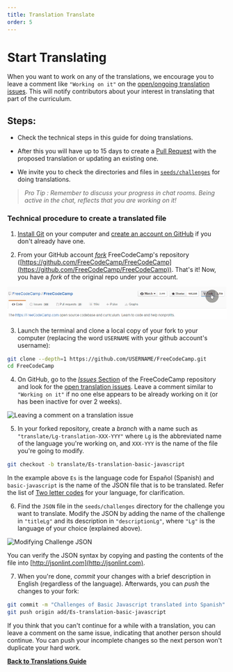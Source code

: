 ```yaml
---
title: Translation Translate
order: 5
---
```

# Start Translating

When you want to work on any of the translations, we encourage you to leave a comment like `"Working on it"` on the [open/ongoing translation issues](https://github.com/FreeCodeCamp/FreeCodeCamp/issues?q=is%3Aissue+is%3Aopen+label%3Atranslation). This will notify contributors about your interest in translating that part of the curriculum.

## Steps:

- Check the technical steps in this guide for doing translations.

- After this you will have up to 15 days to create a [Pull Request](FreeCodeCamp-Guide-Pull-Request) with the proposed translation or updating an existing one.

- We invite you to check the directories and files in  [`seeds/challenges`](https://github.com/FreeCodeCamp/FreeCodeCamp/tree/staging/seed/challenges) for doing translations.

> _Pro Tip : Remember to discuss your progress in chat rooms. Being active in the chat, reflects that you are working on it!_

### Technical procedure to create a translated file

 1. [Install Git](https://www.git-scm.com/) on your computer and [create an account on GitHub](https://github.com/join) if you don't already have one.

 2. From your GitHub account [_fork_](https://help.github.com/articles/fork-a-repo) FreeCodeCamp's repository ([https://github.com/FreeCodeCamp/FreeCodeCamp](https://github.com/FreeCodeCamp/FreeCodeCamp)). That's it! Now, you have a _fork_ of the original repo under your account.

 ![Forking Free Code Camp's Repository](./images/Translations-Guide/Forking-FreeCodeCamp.gif)

 3. Launch the terminal and clone a local copy of your fork to your computer (replacing the word `USERNAME` with your github account's username):

 ```sh
 git clone --depth=1 https://github.com/USERNAME/FreeCodeCamp.git
 cd FreeCodeCamp
 ```

 4. On GitHub, go to the [_Issues_ Section](https://github.com/FreeCodeCamp/FreeCodeCamp/issues) of the FreeCodeCamp repository and look for the [open translation issues](https://github.com/FreeCodeCamp/FreeCodeCamp/issues?q=is%3Aissue+is%3Aopen+label%3Atranslation). Leave a comment similar to `"Working on it"` if no one else appears to be already working on it (or has been inactive for over 2 weeks).

 ![Leaving a comment on a translation issue](./images/Translations-Guide/ScreenShot_IssueCommenting.gif)

 5. In your forked repository, create a _branch_ with a name such as `"translate/Lg-translation-XXX-YYY"` where `Lg` is the abbreviated name of the language you're working on, and `XXX-YYY` is the name of the file you're going to modify.

 ```sh
 git checkout -b translate/Es-translation-basic-javascript
 ```

 In the example above `Es` is the language code for Español (Spanish) and `basic-javascript` is the name of the JSON file that is to be translated. Refer the list of [Two letter codes](https://en.wikipedia.org/wiki/List_of_ISO_639-1_codes) for your language, for clarification.

 6. Find the `JSON` file in the `seeds/challenges` directory for the challenge you want to translate. Modify the JSON by adding the name of the challenge in `"titleLg"` and its description in `"descriptionLg"`, where `"Lg"` is the language of your choice (explained above).

 ![Modifying Challenge JSON](./images/Translations-Guide/Editing_JSON.gif)

 You can verify the JSON syntax by copying and pasting the contents of the file into [http://jsonlint.com](http://jsonlint.com).

 7. When you're done, _commit_ your changes with a brief description in English (regardless of the language). Afterwards, you can _push_ the changes to your fork:

 ```sh
 git commit -m "Challenges of Basic Javascript translated into Spanish" seed/challenges/basic-javascript.json
 git push origin add/Es-translation-basic-javascript
 ```

If you think that you can't continue for a while with a translation, you can leave a comment on the same issue, indicating that another person should continue. You can push your incomplete changes so the next person won't duplicate your hard work.

[**Back to Translations Guide**](Translation-Guide)
